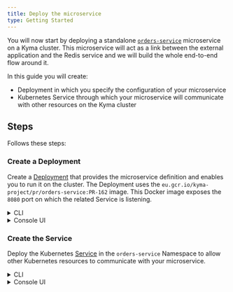 ```yaml
---
title: Deploy the microservice
type: Getting Started
---
```


You will now start by deploying a standalone [`orders-service`](https://github.com/kyma-project/examples/blob/master/http-db-service/README.md) microservice on a Kyma cluster. This microservice will act as a link between the external application and the Redis service and we will build the whole end-to-end flow around it.

In this guide you will create:
- Deployment in which you specify the configuration of your microservice
- Kubernetes Service through which your microservice will communicate with other resources on the Kyma cluster

## Steps

Follows these steps:

### Create a Deployment

Create a [Deployment](https://kubernetes.io/docs/concepts/workloads/controllers/deployment/) that provides the microservice definition and enables you to run it on the cluster. The Deployment uses the `eu.gcr.io/kyma-project/pr/orders-service:PR-162` image. This Docker image exposes the `8080` port on which the related Service is listening.

<div tabs name="steps" group="deploy-microservice">
  <details>
  <summary label="cli">
  CLI
  </summary>

1. Apply the microservice definition to the `orders-service` Namespace on your cluster:

```bash
kubectl apply -f https://raw.githubusercontent.com/kyma-project/examples/master/orders-service/deployment/orders-service-deployment.yaml
```

2. Check if the Deployment was created. The correct Deployment status should set **readyReplicas** to `1`:

```bash
kubectl get deployment orders-service -n orders-service -o=jsonpath="{.status.readyReplicas}"
```

</details>
<details>
<summary label="console-ui">
Console UI
</summary>

1. Create `orders-service-deployment.yaml` on your machine containing [this Deployment definition](https://raw.githubusercontent.com/kyma-project/examples/master/orders-service/deployment/orders-service-deployment.yaml).
2. Once in the `orders-service` Namespace overview, select the **Deploy new resource** button.
3. Browse the `orders-service-deployment.yaml` file and select **Deploy** to confirm the changes.
4. Go to the **Deployments** view under the **Operation** section in the UI to make sure the status of `orders-service` is `RUNNING`.

</details>
</div>

### Create the Service

Deploy the Kubernetes [Service](https://kubernetes.io/docs/concepts/services-networking/service/) in the `orders-service` Namespace to allow other Kubernetes resources to communicate with your microservice.

<div tabs name="steps" group="deploy-microservice">
  <details>
  <summary label="cli">
  CLI
  </summary>

Apply the Kubernetes Service to the `orders-service` Namespace on your cluster:

```bash
kubectl apply -f https://raw.githubusercontent.com/kyma-project/examples/master/orders-service/deployment/orders-service-service.yaml
```

  </details>
  <details>
  <summary label="console-ui">
  Console UI
  </summary>

1. Create `orders-service-service.yaml` on your machine containing [this Service definition](https://raw.githubusercontent.com/kyma-project/examples/master/orders-service/deployment/orders-service-service.yaml).
2. Once in the `orders-service` Namespace overview, select the **Deploy new resource** button.
3. Browse the `orders-service-service.yaml` file and select **Deploy** to confirm the changes.
4. Go to the **Services** view under the **Operation** section in the UI to make sure the status of `orders-service` is `RUNNING`.

  </details>
  </div>
